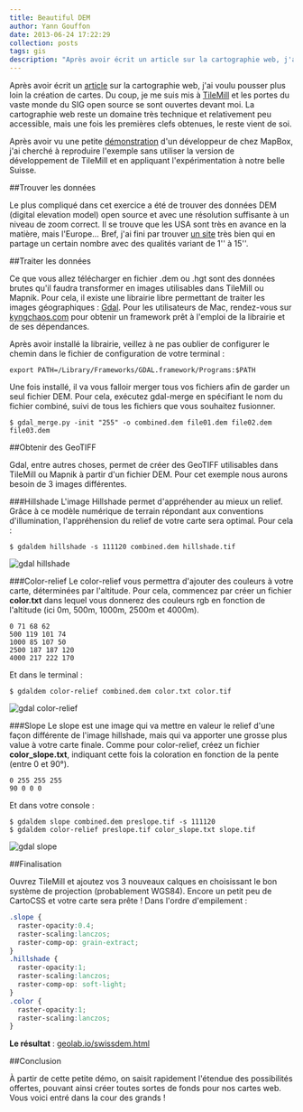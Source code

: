 ```yaml
---
title: Beautiful DEM
author: Yann Gouffon
date: 2013-06-24 17:22:29
collection: posts
tags: gis
description: "Après avoir écrit un article sur la cartographie web, j'ai voulu pousser plus loin la création de cartes. Du coup, je me suis mis à TileMill et les portes du vaste monde du SIG open source se sont ouvertes devant moi. La cartographie web reste un domaine très technique et relativement peu accessible, mais une fois les premières clefs obtenues, le reste vient de soi."
---
```


Après avoir écrit un [article](http://antistatique.net/blog/2013/04/05/devenez-un-maitre-cartographe/) sur la cartographie web, j'ai voulu pousser plus loin la création de cartes. Du coup, je me suis mis à [TileMill](http://www.mapbox.com/tilemill/) et les portes du vaste monde du SIG open source se sont ouvertes devant moi. La cartographie web reste un domaine très technique et relativement peu accessible, mais une fois les premières clefs obtenues, le reste vient de soi.

Après avoir vu une petite [démonstration](http://www.mapbox.com/blog/tilemill-raster-colorizer/) d'un développeur de chez MapBox, j'ai cherché à reproduire l'exemple sans utiliser la version de développement de TileMill et en appliquant l'expérimentation à notre belle Suisse.

##Trouver les données

Le plus compliqué dans cet exercice a été de trouver des données DEM (digital elevation model) open source et avec une résolution suffisante à un niveau de zoom correct. Il se trouve que les USA sont très en avance en la matière, mais l'Europe... Bref, j'ai fini par trouver [un site](http://www.viewfinderpanoramas.org/dem3.html) très bien qui en partage un certain nombre avec des qualités variant de 1'' à 15''.

##Traiter les données

Ce que vous allez télécharger en fichier .dem ou .hgt sont des données brutes qu'il faudra transformer en images utilisables dans TileMill ou Mapnik. Pour cela, il existe une librairie libre permettant de traiter les images géographiques : [Gdal](http://www.gdal.org/index.html). Pour les utilisateurs de Mac, rendez-vous sur [kyngchaos.com](http://www.kyngchaos.com/software:frameworks) pour obtenir un framework prêt à l'emploi de la librairie et de ses dépendances.

Après avoir installé la librairie, veillez à ne pas oublier de configurer le chemin dans le fichier de configuration de votre terminal :
```shell
export PATH=/Library/Frameworks/GDAL.framework/Programs:$PATH
```

Une fois installé, il va vous falloir merger tous vos fichiers afin de garder un seul fichier DEM. Pour cela, exécutez gdal-merge en spécifiant le nom du fichier combiné, suivi de tous les fichiers que vous souhaitez fusionner.
```shell
$ gdal_merge.py -init "255" -o combined.dem file01.dem file02.dem file03.dem
```

##Obtenir des GeoTIFF

Gdal, entre autres choses, permet de créer des GeoTIFF utilisables dans TileMill ou Mapnik à partir d'un fichier DEM. Pour cet exemple nous aurons besoin de 3 images différentes.

###Hillshade
L'image Hillshade permet d'appréhender au mieux un relief. Grâce à ce modèle numérique de terrain répondant aux conventions d'illumination, l'appréhension du relief de votre carte sera optimal. Pour cela :
```shell
$ gdaldem hillshade -s 111120 combined.dem hillshade.tif
```

![gdal hillshade](http://staging.yago.io/content/images/alps-hillshade.jpg)

###Color-relief
Le color-relief vous permettra d'ajouter des couleurs à votre carte, déterminées par l'altitude. Pour cela, commencez par créer un fichier **color.txt** dans lequel vous donnerez des couleurs rgb en fonction de l'altitude (ici 0m, 500m, 1000m, 2500m et 4000m).
```plain
0 71 68 62
500 119 101 74 
1000 85 107 50 
2500 187 187 120 
4000 217 222 170 
```

Et dans le terminal :
```shell
$ gdaldem color-relief combined.dem color.txt color.tif
```

![gdal color-relief](http://staging.yago.io/content/images/alps-color.jpg)

###Slope
Le slope est une image qui va mettre en valeur le relief d'une façon différente de l'image hillshade, mais qui va apporter une grosse plus value à votre carte finale. Comme pour color-relief, créez un fichier **color_slope.txt**, indiquant cette fois la coloration en fonction de la pente (entre 0 et 90°).
```shell
0 255 255 255
90 0 0 0
```

Et dans votre console :
```shell
$ gdaldem slope combined.dem preslope.tif -s 111120
$ gdaldem color-relief preslope.tif color_slope.txt slope.tif
```

![gdal slope](http://staging.yago.io/content/images/alps-slope.jpg)

##Finalisation

Ouvrez TileMill et ajoutez vos 3 nouveaux calques en choisissant le bon système de projection (probablement WGS84). Encore un petit peu de CartoCSS et votre carte sera prête ! Dans l'ordre d'empilement :
```css
.slope {
  raster-opacity:0.4;
  raster-scaling:lanczos;
  raster-comp-op: grain-extract;
}
.hillshade {
  raster-opacity:1;
  raster-scaling:lanczos;
  raster-comp-op: soft-light;
}
.color {
  raster-opacity:1;
  raster-scaling:lanczos;
}
```

**Le résultat** : [geolab.io/swissdem.html](http://geolab.io/swissdem.html)

##Conclusion

À partir de cette petite démo, on saisit rapidement l'étendue des possibilités offertes, pouvant ainsi créer toutes sortes de fonds pour nos cartes web. Vous voici entré dans la cour des grands !
